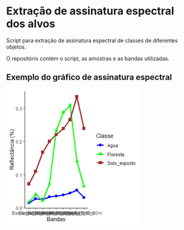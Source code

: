 # Extração de assinatura espectral dos alvos

Script para extração de assinatura espectral de classes de diferentes objetos.

O repositório contém o script, as amostras e as bandas utilizadas.

## Exemplo do gráfico de assinatura espectral
<img src="./Reflectance_chart.png">

